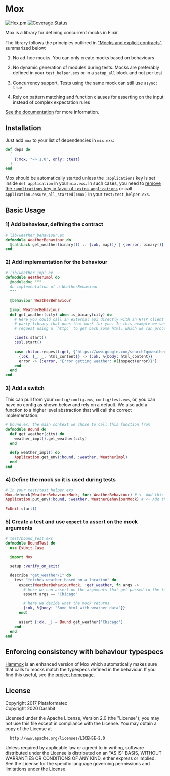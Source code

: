 # Mox

[![Hex.pm](https://img.shields.io/hexpm/v/mox.svg?style=flat-square)](https://hex.pm/packages/mox)
[![Coverage Status](https://coveralls.io/repos/github/dashbitco/mox/badge.svg?branch=main)](https://coveralls.io/github/dashbitco/mox?branch=main)

Mox is a library for defining concurrent mocks in Elixir.

The library follows the principles outlined in ["Mocks and explicit contracts"](https://dashbit.co/blog/mocks-and-explicit-contracts), summarized below:

  1. No ad-hoc mocks. You can only create mocks based on behaviours

  2. No dynamic generation of modules during tests. Mocks are preferably defined in your `test_helper.exs` or in a `setup_all` block and not per test

  3. Concurrency support. Tests using the same mock can still use `async: true`

  4. Rely on pattern matching and function clauses for asserting on the
     input instead of complex expectation rules

[See the documentation](https://hexdocs.pm/mox) for more information.

## Installation

Just add `mox` to your list of dependencies in `mix.exs`:

```elixir
def deps do
  [
    {:mox, "~> 1.0", only: :test}
  ]
end
```

Mox should be automatically started unless the `:applications` key is set inside `def application` in your `mix.exs`. In such cases, you need to [remove the `:applications` key in favor of `:extra_applications`](https://elixir-lang.org/blog/2017/01/05/elixir-v1-4-0-released/#application-inference) or call `Application.ensure_all_started(:mox)` in your `test/test_helper.exs`.

## Basic Usage

### 1) Add behaviour, defining the contract

```elixir
# lib/weather_behaviour.ex
defmodule WeatherBehaviour do
  @callback get_weather(binary()) :: {:ok, map()} | {:error, binary()}
end
```

### 2) Add implementation for the behaviour

```elixir
# lib/weather_impl.ex
defmodule WeatherImpl do
  @moduledoc """
  An implementation of a WeatherBehaviour
  """

  @behaviour WeatherBehaviour

  @impl WeatherBehaviour
  def get_weather(city) when is_binary(city) do
    # Here you could call an external api directly with an HTTP client or use a third
    # party library that does that work for you. In this example we send a
    # request using a `httpc` to get back some html, which we can process later.

    :inets.start()
    :ssl.start()

    case :httpc.request(:get, {"https://www.google.com/search?q=weather+#{city}", []}, [], []) do
      {:ok, {_, _, html_content}} -> {:ok, %{body: html_content}}
      error -> {:error, "Error getting weather: #{inspect(error)}"}
    end
  end
end
```

### 3) Add a switch

This can pull from your `config/config.exs`, `config/test.exs`, or, you can have no config as shown below and rely on a default. We also add a function to a higher level abstraction that will call the correct implementation:

```elixir
# bound.ex, the main context we chose to call this function from
defmodule Bound do
  def get_weather(city) do
    weather_impl().get_weather(city)
  end

  defp weather_impl() do
    Application.get_env(:bound, :weather, WeatherImpl)
  end
end
```

### 4) Define the mock so it is used during tests

```elixir
# In your test/test_helper.exs
Mox.defmock(WeatherBehaviourMock, for: WeatherBehaviour) # <- Add this
Application.put_env(:bound, :weather, WeatherBehaviourMock) # <- Add this

ExUnit.start()
```

### 5) Create a test and use `expect` to assert on the mock arguments

```elixir
# test/bound_test.exs
defmodule BoundTest do
  use ExUnit.Case

  import Mox

  setup :verify_on_exit!

  describe "get_weather/1" do
    test "fetches weather based on a location" do
      expect(WeatherBehaviourMock, :get_weather, fn args ->
        # here we can assert on the arguments that get passed to the function
        assert args == "Chicago"

        # here we decide what the mock returns
        {:ok, %{body: "Some html with weather data"}}
      end)

      assert {:ok, _} = Bound.get_weather("Chicago")
    end
  end
end
```

## Enforcing consistency with behaviour typespecs

[Hammox](https://github.com/msz/hammox) is an enhanced version of Mox which automatically makes sure that calls to mocks match the typespecs defined in the behaviour. If you find this useful, see the [project homepage](https://github.com/msz/hammox).

## License

Copyright 2017 Plataformatec \
Copyright 2020 Dashbit

  Licensed under the Apache License, Version 2.0 (the "License");
  you may not use this file except in compliance with the License.
  You may obtain a copy of the License at

      http://www.apache.org/licenses/LICENSE-2.0

  Unless required by applicable law or agreed to in writing, software
  distributed under the License is distributed on an "AS IS" BASIS,
  WITHOUT WARRANTIES OR CONDITIONS OF ANY KIND, either express or implied.
  See the License for the specific language governing permissions and
  limitations under the License.
